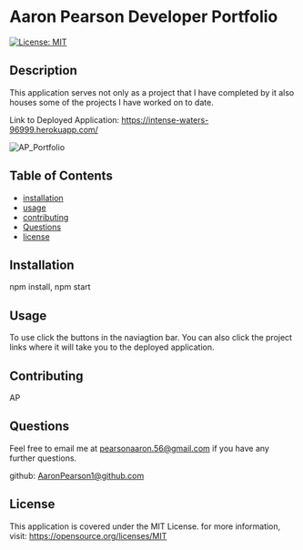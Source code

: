 # Aaron Pearson Developer Portfolio

[![License: MIT](https://img.shields.io/badge/License-MIT-yellow.svg)](https://opensource.org/licenses/MIT)

## Description

This application serves not only as a project that I have completed by it also houses some of the projects I have worked on to date.

Link to Deployed Application:
https://intense-waters-96999.herokuapp.com/

![AP_Portfolio](https://user-images.githubusercontent.com/92061383/162648155-78e19e64-367a-443a-8c9d-7b023ca54878.png)


## Table of Contents

- [installation](#installation)
- [usage](#usage)
- [contributing](#contributing)
- [Questions](#Questions)
- [license](#license)

## Installation

npm install, npm start

## Usage

To use click the buttons in the naviagtion bar. You can also click the project links where it will take you to the deployed application.

## Contributing

AP

## Questions

Feel free to email me at <pearsonaaron.56@gmail.com> if you have any further questions.

github: [AaronPearson1@github.com](https://github.com/AaronPearson1@github.com)

## License
      
  This application is covered under the MIT License. for more information, visit: https://opensource.org/licenses/MIT

